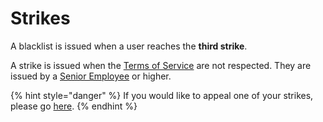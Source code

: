 # Strikes

A blacklist is issued when a user reaches the **third strike**.

A strike is issued when the [Terms of Service](tos.md) are not respected. They are issued by a [Senior Employee](../ranks.md#employee-team) or higher.

{% hint style="danger" %}
If you would like to appeal one of your strikes, please go [here](https://panel.shopery.xyz/appeal).
{% endhint %}

